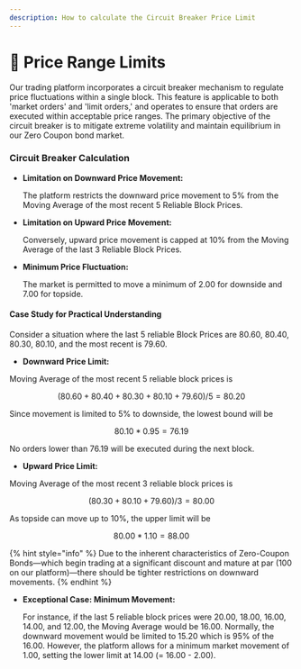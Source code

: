 ```yaml
---
description: How to calculate the Circuit Breaker Price Limit
---
```


# 🛑 Price Range Limits

Our trading platform incorporates a circuit breaker mechanism to regulate price fluctuations within a single block. This feature is applicable to both 'market orders' and 'limit orders,' and operates to ensure that orders are executed within acceptable price ranges. The primary objective of the circuit breaker is to mitigate extreme volatility and maintain equilibrium in our Zero Coupon bond market.

### Circuit Breaker Calculation

*   **Limitation on Downward Price Movement:**

    The platform restricts the downward price movement to 5% from the Moving Average of the most recent 5 Reliable Block Prices.
*   **Limitation on Upward Price Movement:**

    Conversely, upward price movement is capped at 10% from the Moving Average of the last 3 Reliable Block Prices.
*   **Minimum Price Fluctuation:**

    The market is permitted to move a minimum of 2.00 for downside and 7.00 for topside.

#### Case Study for Practical Understanding

Consider a situation where the last 5 reliable Block Prices are 80.60, 80.40, 80.30, 80.10, and the most recent is 79.60.

* **Downward Price Limit:**

Moving Average of the most recent 5 reliable block prices is&#x20;

$$
(80.60+80.40+80.30+80.10+79.60)/5 = 80.20
$$

Since movement is limited to 5% to downside, the lowest bound will be&#x20;

$$
80.10 * 0.95 = 76.19
$$

No orders lower than 76.19 will be executed during the next block.



* **Upward Price Limit:**

Moving Average of the most recent 3 reliable block prices is&#x20;

$$
(80.30+80.10+79.60)/3 = 80.00
$$

As topside can move up to 10%, the upper limit will be&#x20;

$$
80.00*1.10 = 88.00
$$

{% hint style="info" %}
Due to the inherent characteristics of Zero-Coupon Bonds—which begin trading at a significant discount and mature at par (100 on our platform)—there should be tighter restrictions on downward movements.
{% endhint %}



*   **Exceptional Case: Minimum Movement:**

    For instance, if the last 5 reliable block prices were 20.00, 18.00, 16.00, 14.00, and 12.00, the Moving Average would be 16.00. Normally, the downward movement would be limited to 15.20 which is 95% of the 16.00. However, the platform allows for a minimum market movement of 1.00, setting the lower limit at 14.00 (= 16.00 - 2.00).

